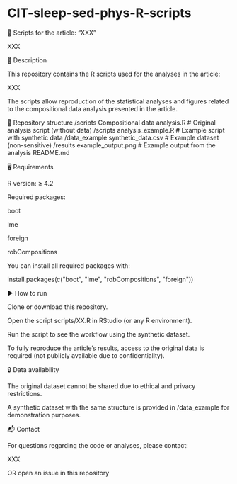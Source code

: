 # CIT-sleep-sed-phys-R-scripts

📘 Scripts for the article: “XXX”

XXX

📄 Description

This repository contains the R scripts used for the analyses in the article:

XXX

The scripts allow reproduction of the statistical analyses and figures related to the compositional data analysis presented in the article.

📂 Repository structure
/scripts
    Compositional data analysis.R        # Original analysis script (without data)
/scripts
    analysis_example.R      # Example script with synthetic data
/data_example
    synthetic_data.csv      # Example dataset (non-sensitive)
/results
    example_output.png      # Example output from the analysis
README.md

🖥️ Requirements

R version: ≥ 4.2

Required packages:

boot

lme

foreign

robCompositions

You can install all required packages with:

install.packages(c("boot", "lme", "robCompositions", "foreign"))

▶️ How to run

Clone or download this repository.

Open the script scripts/XX.R in RStudio (or any R environment).

Run the script to see the workflow using the synthetic dataset.

To fully reproduce the article’s results, access to the original data is required (not publicly available due to confidentiality).

🔒 Data availability

The original dataset cannot be shared due to ethical and privacy restrictions.

A synthetic dataset with the same structure is provided in /data_example for demonstration purposes.

📬 Contact

For questions regarding the code or analyses, please contact:

XXX

OR open an issue
 in this repository
